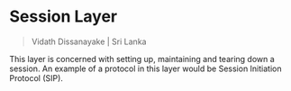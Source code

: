 # Session Layer

> Vidath Dissanayake | Sri Lanka

This layer is concerned with setting up, maintaining and tearing down a session. An example of a protocol in this layer would be Session Initiation Protocol (SIP).
